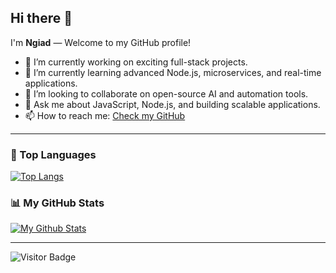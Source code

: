 ## Hi there 👋

I'm **Ngiad** — Welcome to my GitHub profile!

<!-- Profile summary -->
- 🔭 I’m currently working on exciting full-stack projects.
- 🌱 I’m currently learning advanced Node.js, microservices, and real-time applications.
- 👯 I’m looking to collaborate on open-source AI and automation tools.
- 💬 Ask me about JavaScript, Node.js, and building scalable applications.
- 📫 How to reach me: [Check my GitHub](https://github.com/ngiad)

---

### 🚀 Top Languages
[![Top Langs](https://github-readme-stats.vercel.app/api/top-langs/?username=ngiad&layout=compact&theme=dark)](https://github.com/ngiad/ngiad)

### 📊 My GitHub Stats
[![My Github Stats](https://github-readme-stats.vercel.app/api?username=ngiad&show_icons=true&title_color=fff&icon_color=79ff97&text_color=9f9f9f&bg_color=151515)](https://github.com/ngiad/ngiad)

---

<!-- Visitor badge (optional) -->
![Visitor Badge](https://komarev.com/ghpvc/?username=ngiad&style=flat-square&color=blue)

